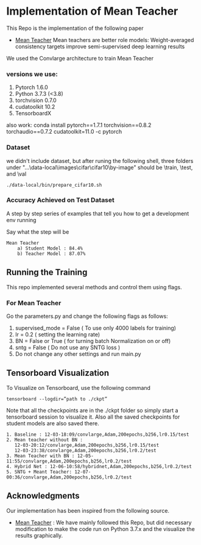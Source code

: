 # Implementation of Mean Teacher 
This Repo is the implementation of the following paper

* [Mean Teacher](https://arxiv.org/abs/1703.01780) Mean teachers are better role models: Weight-averaged consistency targets improve semi-supervised deep learning results 


We used the Convlarge architecture to train Mean Teacher


### versions we use:
1. Pytorch 1.6.0
2. Python 3.7.3 (<3.8)
3. torchvision 0.7.0 
4. cudatoolkit 10.2
5. TensorboardX

also work: conda install pytorch==1.7.1 torchvision==0.8.2 torchaudio==0.7.2 cudatoolkit=11.0 -c pytorch

 
### Dataset 
we didn't include dataset, but after runing the following shell, three folders under "...\data-local\images\cifar\cifar10\by-image" should be \train, \test, and \val

```
./data-local/bin/prepare_cifar10.sh
```

###  Accuracy Achieved on Test Dataset

A step by step series of examples that tell you how to get a development env running

Say what the step will be

```
Mean Teacher
    a) Student Model : 84.4%
    b) Teacher Model : 87.07%
```


## Running the Training 
This repo implemented several methods and control them using flags.
### For Mean Teacher 
Go the parameters.py and change the following flags as follows:

1. supervised_mode = False ( To use only 4000 labels for training)
2. lr = 0.2  ( setting the learning rate)
3. BN = False or True  ( for turning batch Normalization on or off)
4. sntg = False ( Do not use any SNTG loss )
5. Do not change any other settings and run main.py


## Tensorboard Visualization
To Visualize on Tensorboard, use the following command 
```
tensorboard --logdir=”path to ./ckpt”
```
Note that all the checkpoints are in the ./ckpt folder so simply start a tensorboard session to visualize it. Also all the saved checkpoints for student models are also saved there.
```
1. Baseline : 12-03-18:09/convlarge,Adam,200epochs,b256,lr0.15/test
2. Mean teacher without BN :
   12-03-20:12/convlarge,Adam,200epochs,b256,lr0.15/test
   12-03-23:38/convlarge,Adam,200epochs,b256,lr0.2/test
3. Mean Teacher with BN : 12-05-11:55/convlarge,Adam,200epochs,b256,lr0.2/test
4. Hybrid Net : 12-06-10:58/hybridnet,Adam,200epochs,b256,lr0.2/test
5. SNTG + Meant Teacher: 12-07-00:36/convlarge,Adam,200epochs,b256,lr0.2/test
```

## Acknowledgments
Our implementation has been inspired from the following source.

* [Mean Teacher](https://github.com/iSarmad/MeanTeacher-SNTG-HybridNet) : We have mainly followed this Repo, but did necessary modification to make the code run on Python 3.7.x and the visualize the results graphically.

